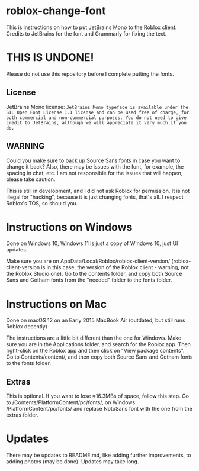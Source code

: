 # roblox-change-font
This is instructions on how to put JetBrains Mono to the Roblox client. Credits to JetBrains for the font and Grammarly for fixing the text.

# THIS IS UNDONE!
Please do not use this repository before I complete putting the fonts.

## License
JetBrains Mono license:
```JetBrains Mono typeface is available under the SIL Open Font License 1.1 license and can be used free of charge, for both commercial and non-commercial purposes. You do not need to give credit to JetBrains, although we will appreciate it very much if you do.```

## WARNING
Could you make sure to back up Source Sans fonts in case you want to change it back? Also, there may be issues with the font, for example, the spacing in chat, etc. I am not responsible for the issues that will happen, please take caution.

This is still in development, and I did not ask Roblox for permission. It is not illegal for "hacking", because it is just changing fonts, that's all. I respect Roblox's TOS, so should you.

# Instructions on Windows
Done on Windows 10, Windows 11 is just a copy of Windows 10, just UI updates.

Make sure you are on AppData/Local/Roblox/roblox-client-version/ (roblox-client-version is in this case, the version of the Roblox client - warning, not the Roblox Studio one). Go to the contents folder, and copy both Source Sans and Gotham fonts from the "needed" folder to the fonts folder.

# Instructions on Mac
Done on macOS 12 on an Early 2015 MacBook Air (outdated, but still runs Roblox decently)

The instructions are a little bit different than the one for Windows. Make sure you are in the Applications folder, and search for the Roblox app. Then right-click on the Roblox app and then click on "View package contents". Go to Contents/content/, and then copy both Source Sans and Gotham fonts to the fonts folder.

## Extras
This is optional.
If you want to lose ≈16.3MBs of space, follow this step.
Go to /Contents/PlatformContent/pc/fonts/, on Windows: /PlatformContent/pc/fonts/ and replace NotoSans font with the one from the extras folder.

# Updates
There may be updates to README.md, like adding further improvements, to adding photos (may be done). Updates may take long.
